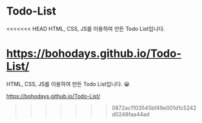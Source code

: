 # Todo-List

<<<<<<< HEAD
HTML, CSS, JS를 이용하여 만든 Todo List입니다.

https://bohodays.github.io/Todo-List/
=======
HTML, CSS, JS를 이용하여 만든 Todo List입니다. 😀

https://bohodays.github.io/Todo-List/
>>>>>>> 0872ac1103545bf49e001d1c5242d0248faa44ad

